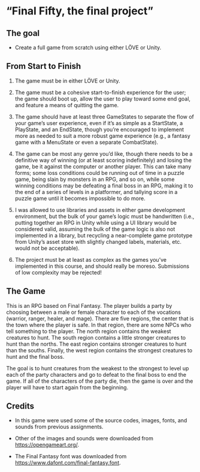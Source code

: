 # “Final Fifty, the final project”

## The goal

- Create a full game from scratch using either LÖVE or Unity.

## From Start to Finish

1) The game must be in either LÖVE or Unity.

2) The game must be a cohesive start-to-finish experience for the user; the game should boot up, allow
   the user to play toward some end goal, and feature a means of quitting the game.

3) The game should have at least three GameStates to separate the flow of your game’s user experience,
   even if it’s as simple as a StartState, a PlayState, and an EndState, though you’re encouraged to implement
   more as needed to suit a more robust game experience (e.g., a fantasy game with a MenuState or even a separate CombatState).

4) The game can be most any genre you’d like, though there needs to be a definitive way of winning
   (or at least scoring indefinitely) and losing the game, be it against the computer or another player.
   This can take many forms; some loss conditions could be running out of time in a puzzle game, being slain
   by monsters in an RPG, and so on, while some winning conditions may be defeating a final boss in an RPG,
   making it to the end of a series of levels in a platformer, and tallying score in a puzzle game until it
   becomes impossible to do more.

5) I was allowed to use libraries and assets in either game development environment, but the bulk
   of your game’s logic must be handwritten (i.e., putting together an RPG in Unity while using a UI
   library would be considered valid, assuming the bulk of the game logic is also not implemented in a library,
   but recycling a near-complete game prototype from Unity’s asset store with slightly changed labels, materials,
   etc. would not be acceptable).

6) The project must be at least as complex as the games you’ve implemented in this course, and should really be moreso.
   Submissions of low complexity may be rejected!

## The Game

This is an RPG based on Final Fantasy. The player builds a party by choosing between a male or female character
to each of the vocations (warrior, ranger, healer, and mage). There are five regions, the center that is the town
where the player is safe. In that region, there are some NPCs who tell something to the player. The north region contains
the weakest creatures to hunt. The south region contains a little stronger creatures to hunt than the norths. The east region
contains stronger creatures to hunt than the souths. Finally, the west region contains the strongest creatures
to hunt and the final boss.

The goal is to hunt creatures from the weakest to the strongest to level up each of the party characters and go to defeat
to the final boss to end the game. If all of the characters of the party die, then the game is over and the player will
have to start again from the beginning.

## Credits

- In this game were used some of the source codes, images, fonts, and sounds from previous assignments.
  
- Other of the images and sounds were downloaded from https://opengameart.org/.

- The Final Fantasy font was downloaded from https://www.dafont.com/final-fantasy.font.
